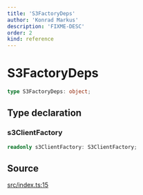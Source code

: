 ```yaml
---
title: 'S3FactoryDeps'
author: 'Konrad Markus'
description: 'FIXME-DESC'
order: 2
kind: reference
---
```


# S3FactoryDeps

```ts
type S3FactoryDeps: object;
```

## Type declaration

### s3ClientFactory

```ts
readonly s3ClientFactory: S3ClientFactory;
```

## Source

[src/index.ts:15](https://github.com/konkerdotdev/aws-client-effect-s3/blob/3f8e0eff075dd69bba1d17c99a6862f1e6b4d974/src/index.ts#L15)
